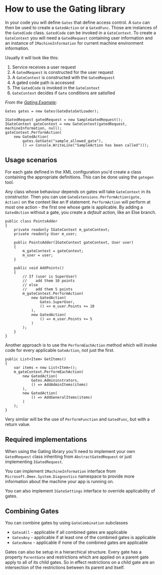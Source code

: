 # How to use the Gating library

In your code you will define `Gates` that define access control.
A `Gate` can then be used to create a `GatedAction` or a `GatedFunc`.
Those are instances of the `GatedCode` class. `GatedCode` can be invoked in a `GateContext`.
To create a `GateContext` you will need a `GatedRequest` containing user information
and an instance of `IMachineInformation` for current machine environment information.

Usually it will look like this:

1. Service receives a user request
2. A `GatedRequest` is constructed for the user request
3. A `GateContext` is constructed with the `GatedRequest`
4. A gated code path is accessed
5. The `GatedCode` is invoked in the `GateContext`
6. `GateContext` decides if `Gate` conditions are satisfied

_From the [Gating.Example](https://github.com/microsoft/Omex/tree/master/src/Gating.Example):_

    Gates gates = new Gates(GateDataSetLoader);

    IGatedRequest gatedRequest = new SampleGatedRequest();
    IGateContext gateContext = new GateContext(gatedRequest, machineInformation, null);
    gateContext.PerformAction(
        new GatedAction(
            gates.GetGate("sample_allowed_gate"),
            () => Console.WriteLine("SampleAction has been called")));

## Usage scenarios

For each gate defined in the XML configuration you'd create a class containing
the appropriate definitions. This can be done using the `gategen` tool.

Any class whose behaviour depends on gates will take `GateContext` in its constructor.
Then you can use `GateExtensions.PerformAction(gate, Action)` on the context like an If statement.
`PerformAction` will perform at most one action - the first one whose gate is applicable.
By adding a `GatedAction` without a gate, you create a _default_ action, like an Else branch.

    public class PointsAdder
    {
        private readonly IGateContext m_gateContext;
        private readonly User m_user;
        
        public PointsAdder(IGateContext gateContext, User user)
        {
            m_gateContext = gateContext;
            m_user = user;
        }

        public void AddPoints()
        {
            // If (user is SuperUser)
            //    add them 10 points
            // else
            //    add them 5 points
            m_gateContext.PerformAction(
                new GatedAction(
                    Gates.SuperUser,
                    () => m_user.Points += 10
                ),
                new GatedAction(
                    () => m_user.Points += 5
                )
            );
        }
    }

Another approach is to use the `PerformEachAction` method which will invoke code for every applicable `GateAction`, not just the first.

    public List<Item> GetItems()
    {
        var items = new List<Item>();
        m_gateContext.PerformEachAction(
            new GatedAction(
                Gates.Admininstrators,
                () => AddAdminItems(items)
            ),
            new GatedAction(
                () => AddGeneralItems(items)
            )
        );
    }

Very similar will be the use of `PerformFunction` and `GatedFunc`, but with a return value.

## Required implementations

When using the Gating library you'll need to implement your own `GatedRequest` class inheriting from
`AbstractGatedRequest` or just implementing `IGatedRequest`.

You can implement `IMachineInformation` interface from `Microsoft.Omex.System.Diagnostics` namespace
to provide more information about the machine your app is running on.

You can also implement `IGateSettings` interface to override applicability of gates.

## Combining Gates

You can combine gates by using `GateCombination` subclasses

* `GatesAll` - applicable if all combined gates are applicable
* `GatesAny` - applicable if at least one of the combined gates is applicable
* `GatesNone` - applicable if none of the combined gates are applicable

Gates can also be setup in a hierarchical structure. Every gate has a property `ParentGate` and
restrictions which are applied on a parent gate apply to all of its child gates. So in effect
restrictions on a child gate are an intersection of the restrictions between its parent and itself. 
